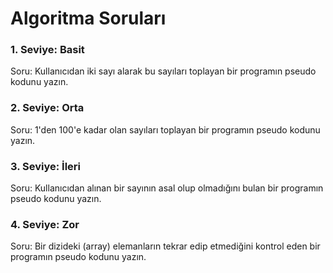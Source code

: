 # Algoritma Soruları

### 1. Seviye: Basit
Soru: Kullanıcıdan iki sayı alarak bu sayıları toplayan bir programın pseudo kodunu yazın.

### 2. Seviye: Orta
Soru: 1'den 100'e kadar olan sayıları toplayan bir programın pseudo kodunu yazın.

### 3. Seviye: İleri
Soru: Kullanıcıdan alınan bir sayının asal olup olmadığını bulan bir programın pseudo kodunu yazın.

### 4. Seviye: Zor
Soru: Bir dizideki (array) elemanların tekrar edip etmediğini kontrol eden bir programın pseudo kodunu yazın.

